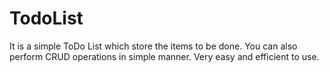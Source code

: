 # TodoList

It is a simple ToDo List which store the items to be done.
You can also perform CRUD operations in simple manner.
Very easy and efficient to use.
